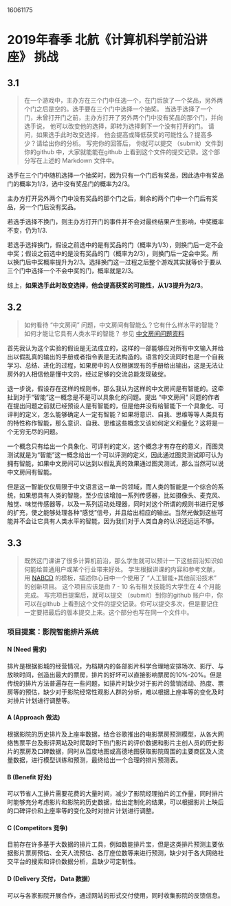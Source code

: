 16061175

# 2019年春季 北航《计算机科学前沿讲座》 挑战

## 3.1

> 在一个游戏中，主办方在三个门中任选一个，在门后放了一个奖品，另外两个门之后是空的。选手要在三个门中选择一个抽奖。 当选手选择了一个门，未曾打开门之前，主办方打开了另外两个门中没有奖品的那个门，并向选手说， 他可以改变他的选择，即转为选择剩下一个没有打开的门。 请问，如果选手此时改变选择， 他会提高或降低获奖的可能性么？提高多少？请给出你的分析。 写完你的回答后， 你就可以提交 （submit）文件到你的github 中，大家就能能在github 上看到这个文件的提交记录。这个部分写在上述的 Markdown 文件中。

选手在三个门中随机选择一个抽奖时，因为只有一个门后有奖品，因此选中有奖品门的概率为1/3，选中没有奖品门的概率为2/3。

主办方打开另外两个门中没有奖品的那个门之后，剩余的两个门中一个门后有奖品，另一个门后没有奖品。

若选手选择不换门，则主办方打开门的事件并不会对最终结果产生影响，中奖概率不变，仍为1/3.

若选手选择换门，假设之前选中的是有奖品的门（概率为1/3），则换门后一定不会中奖；假设之前选中的是没有奖品的门（概率为2/3），则换门后一定会中奖。所以换门后中奖概率提升为2/3。选择换门这一过程之后整个游戏其实就等价于要从三个门中选择一个不会中奖的门，概率就是2/3。

综上，**如果选手此时改变选择，他会提高获奖的可能性，从1/3提升为2/3**。

## 3.2

> 如何看待 “中文房间” 问题，中文房间有智能么？它有什么样水平的智能？如何才能让它具有人类水平的智能？ 参见 [中文房间问题资料](https://www.bing.com/search?setmkt=zh-CN&q=%E4%B8%AD%E6%96%87%E6%88%BF%E9%97%B4+%E9%97%AE%E9%A2%98)

首先我认为这个实验的假设是无法成立的，这样的一部能够应对所有中文输入并给出以假乱真的输出的手册或者指令表是无法构造的。语言的交流同时也是一个自我学习、总结、进化的过程，如果房中的人仅根据现有的手册给出输出，这是无法让房外的人相信他是懂中文的，经过足够的交流总能发现破绽。

退一步说，假设存在这样的规则书，那么我认为这样的中文房间是有智能的。这牵扯到对于“智能”这一概念是不是可以具象化的问题。提出 “中文房间” 问题的作者在提出问题之前就已经预设人是有智能的，但是他并没有给智能下一个具象化、可评判的定义，怎么能够确定人一定有智能？如果将意识、自我、思维等等人类具有的特性称作智能，那么意识、自我、思维这些概念又该如何定义和量化？这将是一个无穷无尽的问题。

一个概念只有给出一个具象化、可评判的定义，这个概念才有存在的意义，而图灵测试就是为“智能”这一概念给出一个可以评测的定义，因此通过图灵测试即可认为拥有智能，如果中文房间可以达到以假乱真的效果通过图灵测试，那么当然可以说中文房间有智能。

但是这一智能仅仅局限于中文语言这一单一的领域，而人类的智能是一个综合的系统，如果想具有人类的智能，至少应该增加一系列传感器，比如摄像头、麦克风、触觉、味觉传感器等，以及一系列运动处理器，同时对这个所谓的规则书进行足够的扩充，使之能够处理各种“感觉”信号，并且给出相应的输出。当然光做到这些可能并不会让它具有人类水平的智能，因为我们对于人类自身的认识还远远不够。

## 3.3

> 既然这门课讲了很多计算机前沿，那么学生就可以预计一下这些前沿知识如何能给普通用户或某个行业带来好处。 学生根据讲课的内容和参考文献，用 [NABCD](https://www.cnblogs.com/xinz/archive/2010/12/01/1893323.html) 的模板，描述你心目中一个使用了 “人工智能+其他前沿技术” 的创新项目。 这个项目应该是由 7 - 10 名有相关技能的大学生在 4 个月能完成。 写完项目提案后，就可以提交 （submit）到你的github 账户中，你可以在github 上看到这个文件的提交记录。你可以提交多次，但是要记住一定要把最后的版本提交上来。这个部分也写在同一个文件中。

### 项目提案：影院智能排片系统

#### N (Need 需求)

排片是根据影城的经营情况，为档期内的各部影片科学合理地安排场次、影厅、与放映时间，创造出最大的票房，排片的好坏可以直接影响票房的10%-20%。但是传统的排片方法普遍存在一些问题，如排片时缺少对于影片的营销活动、热度、票房等的预估，缺少对于影院经常性观影人群的分析，难以根据上座率等的变化及时对排片计划进行调整等。

#### A (Approach 做法)

根据影院的历史排片及上座率数据，结合谷歌推出的电影票房预测模型，从各大网络售票平台及影评网站及时爬取时下热门影片的评价数据和影片主创人员的历史影片的票房及口碑数据，同时从百度地图或高德地图获取影院周围的主要商区及人流量数据，进行模型训练和预测，最终给出一个合理的排片预测表。

#### B (Benefit 好处)

可以节省人工排片需要花费的大量时间，减少了影院经理拍片的工作量，同时排片时能够充分考虑影片和影院的历史数据，给出定制化的结果，可以根据影片上映后的口碑评价和上座率等的变化及时对排片计划进行调整。

#### C (Competitors 竞争)

目前存在许多基于大数据的排片工具，例如数能排片宝，但是这类排片预测主要依据影片票房预估、全天人流预估、各厅座位数等来进行预测，缺少对于各大网络社交平台的搜索和评价数据分析，且缺少可定制性。

#### D (Delivery 交付， Data 数据）

可以与各家影院开展合作，通过网站的形式交付使用，同时收集影院的反馈信息。

